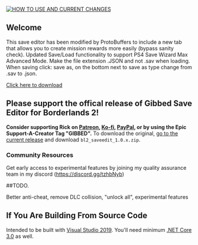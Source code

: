 [![HOW TO USE AND CURRENT CHANGES](https://i9.ytimg.com/vi/OwmUj_7a_YU/mqdefault.jpg?v=64a26ed9&sqp=CLzBj6UG&rs=AOn4CLC5o85FH6zFoKD4VzBvRnbg__9sxg)](https://www.youtube.com/watch?v=OwmUj_7a_YU)
## Welcome

This save editor has been modified by ProtoBuffers to include a new tab that allows you to create mission rewards more easily (bypass sanity check). Updated Save/Load functionality to support PS4 Save Wizard Max Advanced Mode. Make the file extension .JSON and not .sav when loading. When saving click: save as, on the bottom next to save as type change from .sav to .json. 

[Click here to download](https://github.com/xcier/Gibbed.TTAoDK/releases)

## Please  support the offical release of Gibbed Save Editor for Borderlands 2! 
**Consider supporting Rick on [Patreon](https://patreon.com/gibbed), [Ko-fi](https://ko-fi.com/gibbed), [PayPal](https://paypal.me/gibbed), or by using the Epic Support-A-Creator Tag "GIBBED".**
To download the original, [go to the current release](https://github.com/gibbed/Gibbed.Borderlands2/releases/latest) and download `bl2_saveedit_1.0.x.zip`.

### Community Resources

Get early access to experimental features by joining my quality assurance team in my discord (https://discord.gg/tzhbNyb)

##TODO.

Better anti-cheat, remove DLC collision, "unlock all", experimental features

## If You Are Building From Source Code

Intended to be built with [Visual Studio 2019](https://visualstudio.microsoft.com/vs/). You'll need minimum [.NET Core 3.0](https://dotnet.microsoft.com/download/dotnet-core/3.0) as well.

